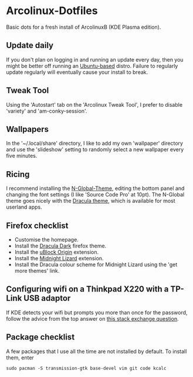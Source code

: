 # Arcolinux-Dotfiles

Basic dots for a fresh install of ArcolinuxB (KDE Plasma edition).

## Update daily

If you don't plan on logging in and running an update every day, then you might be better off running an [Ubuntu-based](https://github.com/sammi-turner/Ubuntu-Studio-Dotfiles) distro. Failure to regularly update regularly will eventually cause your install to break. 

## Tweak Tool

Using the 'Autostart' tab on the 'Arcolinux Tweak Tool', I prefer to disable 'variety' and 'am-conky-session'.

## Wallpapers

In the '~/.local/share' directory, I like to add my own 'wallpaper' directory and use the 'slideshow' setting to randomly select a new wallpaper every five minutes.

## Ricing

I recommend installing the [N-Global-Theme](https://store.kde.org/p/1590092), editing the bottom panel and changing the font settings (I like 'Source Code Pro' at 10pt). The N-Global theme goes nicely with the [Dracula theme](https://draculatheme.com/), which is available for most userland apps.

## Firefox checklist

- Customise the homepage.
- Install the [Dracula Dark](https://addons.mozilla.org/en-GB/firefox/addon/dracula-dark-colorscheme/) firefox theme.
- Install the [uBlock Origin](https://addons.mozilla.org/en-GB/firefox/addon/ublock-origin/) extension.
- Install the [Midnight Lizard](https://addons.mozilla.org/en-GB/firefox/addon/midnight-lizard-quantum/) extension.
- Install the Dracula colour scheme for Midnight Lizard using the 'get more themes' link.

## Configuring wifi on a Thinkpad X220 with a TP-Link USB adaptor

If KDE detects your wifi but prompts you more than once for the password, follow the advice from the top answer on [this stack exchange question](https://unix.stackexchange.com/questions/420497/how-do-i-stop-kwallet-from-asking-my-password-to-let-the-system-connect-to-wifi).

## Package checklist

A few packages that I use all the time are not installed by default. To install them, enter

```
sudo pacman -S transmission-gtk base-devel vim git code kcalc
```
